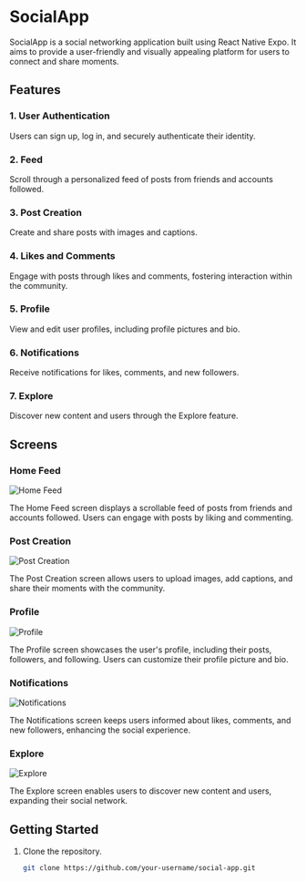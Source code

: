 # SocialApp

SocialApp is a social networking application built using React Native Expo. It aims to provide a user-friendly and visually appealing platform for users to connect and share moments.

## Features

### 1. User Authentication
Users can sign up, log in, and securely authenticate their identity.

### 2. Feed
Scroll through a personalized feed of posts from friends and accounts followed.

### 3. Post Creation
Create and share posts with images and captions.

### 4. Likes and Comments
Engage with posts through likes and comments, fostering interaction within the community.

### 5. Profile
View and edit user profiles, including profile pictures and bio.

### 6. Notifications
Receive notifications for likes, comments, and new followers.

### 7. Explore
Discover new content and users through the Explore feature.

## Screens

### Home Feed

![Home Feed](assets/home.png)

The Home Feed screen displays a scrollable feed of posts from friends and accounts followed. Users can engage with posts by liking and commenting.

### Post Creation

![Post Creation](assets/uploadimage1.png)

The Post Creation screen allows users to upload images, add captions, and share their moments with the community.

### Profile

![Profile](assets/profile.png)

The Profile screen showcases the user's profile, including their posts, followers, and following. Users can customize their profile picture and bio.

### Notifications

![Notifications](assets/notify.png)

The Notifications screen keeps users informed about likes, comments, and new followers, enhancing the social experience.

### Explore

![Explore](assets/discovery.png)

The Explore screen enables users to discover new content and users, expanding their social network.

## Getting Started

1. Clone the repository.
   ```bash
   git clone https://github.com/your-username/social-app.git
